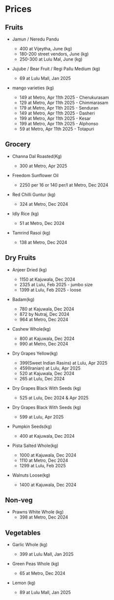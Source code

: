 # Prices


## Fruits

* Jamun / Neredu Pandu
   - 400 at Vijeytha, June (kg)
   - 180-200 street vendors, June (kg)
   - 250-300 at Lulu Mal, June  (kg)
    
* Jujube / Bear Fruit / Regi Pallu Medium  (kg)
  - 69 at Lulu Mall, Jan 2025

* mango varieties (kg)
  - 149 at Metro, Apr 11th 2025 - Cherukurasam
  - 129 at Metro, Apr 11th 2025 - Chimmarasam
  - 179 at Metro, Apr 11th 2025 - Senduran
  - 149 at Metro, Apr 11th 2025 - Dasheri
  - 199 at Metro, Apr 11th 2025 - Kesar
  - 199 at Metro, Apr 11th 2025 - Alphonso
  - 59 at Metro, Apr 11th 2025 - Totapuri
 
## Grocery

* Channa Dal Roasted(Kg)
   - 300 at Metro, Apr 2025

* Freedom Sunflower Oil
   - 2250 per 16 or 140 per/l at Metro, Dec 2024
     
* Red Chilli Guntur (kg)
  - 324 at Metro, Dec 2024

* Idly Rice (kg)
  - 51 at Metro, Dec 2024

* Tamrind Rasoi (kg)
  - 138 at Metro, Dec 2024

  
## Dry Fruits

* Anjeer Dried (kg)
  - 1150 at Kajuwala, Dec 2024
  - 2325 at Lulu, Feb 2025 - jumbo size
  - 1399 at Lulu, Feb 2025 - loose

* Badam(kg)
  - 780 at Kajuwala, Dec 2024
  - 872 by Nutraj, Dec 2024
  - 964 at Metro, Dec 2024
  
* Cashew Whole(kg)
  - 800 at Kajuwala, Dec 2024
  - 990 at Metro, Dec 2024
    
* Dry Grapes Yellow(kg)
  - 399(Sweet Indian Rasins) at Lulu, Apr 2025
  - 459(Iranian) at Lulu, Apr 2025
  - 520 at Kajuwala, Dec 2024
  - 265 at Lulu, Dec 2024
    
* Dry Grapes Black With Seeds (kg)
  - 525 at Lulu, Dec 2024 & Apr 2025

* Dry Grapes Black With Seeds (kg)
  - 599 at Lulu, Apr 2025

* Pumpkin Seeds(kg)
  - 400 at Kajuwala, Dec 2024
    
* Pista Salted Whole(kg)
  - 1000 at Kajuwala, Dec 2024
  - 1110 at Metro, Dec 2024
  - 1299 at Lulu, Feb 2025
 
* Walnuts Loose(kg)
  - 1400 at Kajuwala, Dec 2024


## Non-veg 
* Prawns White Whole (kg)
  - 398 at Metro, Dec 2024


## Vegetables 

* Garlic Whole (kg)
  - 399 at Lulu Mall, Jan 2025
    
* Green Peas Whole (kg)
  - 65 at Metro, Dec 2024
    
* Lemon (kg)
  - 89 at Lulu Mall, Jan 2025 
